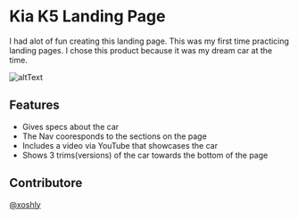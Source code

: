 # Kia K5 Landing Page

I had alot of fun creating this landing page. This was my first time practicing landing pages. I chose this product because it was my dream car at the time. 

![altText](https://raw.githubusercontent.com/xoshly/productpage/main/.github/Screenshot%20(9).png)

## Features
* Gives specs about the car
* The Nav cooresponds to the sections on the page
* Includes a video via YouTube that showcases the car
* Shows 3 trims(versions) of the car towards the bottom of the page

## Contributore
[@xoshly](https://twitter.com/xoshly)
